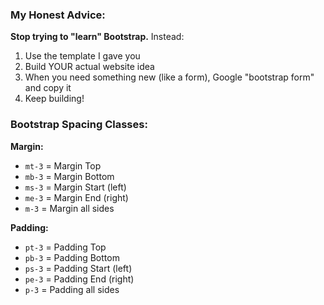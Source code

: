 

### My Honest Advice:
**Stop trying to "learn" Bootstrap.**
Instead:

1. Use the template I gave you
2. Build YOUR actual website idea
3. When you need something new (like a form), Google "bootstrap form" and copy it
4. Keep building!



### Bootstrap Spacing Classes:

**Margin:**

- `mt-3` = Margin Top
- `mb-3` = Margin Bottom
- `ms-3` = Margin Start (left)
- `me-3` = Margin End (right)
- `m-3` = Margin all sides

**Padding:**

- `pt-3` = Padding Top
- `pb-3` = Padding Bottom
- `ps-3` = Padding Start (left)
- `pe-3` = Padding End (right)
- `p-3` = Padding all sides


